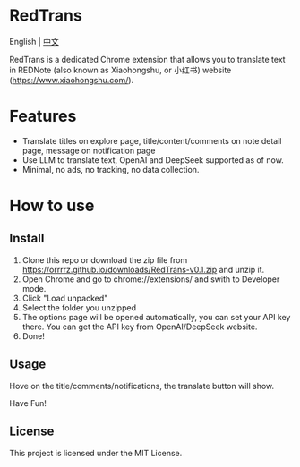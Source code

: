 
# RedTrans

English | [中文](README_zh-CN.md)

RedTrans is a dedicated Chrome extension that allows you to translate text in REDNote (also known as Xiaohongshu, or 小红书) website (https://www.xiaohongshu.com/).

# Features

- Translate titles on explore page, title/content/comments on note detail page, message on notification page
- Use LLM to translate text, OpenAI and DeepSeek supported as of now.
- Minimal, no ads, no tracking, no data collection.


# How to use

## Install

1. Clone this repo or download the zip file from https://orrrrz.github.io/downloads/RedTrans-v0.1.zip and unzip it.
2. Open Chrome and go to chrome://extensions/ and swith to Developer mode.
3. Click "Load unpacked"
4. Select the folder you unzipped
5. The options page will be opened automatically, you can set your API key there. You can get the API key from OpenAI/DeepSeek website.
6. Done!

## Usage

Hove on the title/comments/notifications, the translate button will show. 

Have Fun!


## License

This project is licensed under the MIT License.
